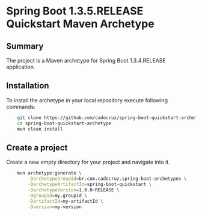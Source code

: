 Spring Boot 1.3.5.RELEASE Quickstart Maven Archetype
=========================================

Summary
-------
The project is a Maven archetype for Spring Boot 1.3.4.RELEASE application.

Installation
------------

To install the archetype in your local repository execute following commands:

```bash
    git clone https://github.com/cadocruz/spring-boot-quickstart-archetype.git
    cd spring-boot-quickstart-archetype
    mvn clean install
```

Create a project
----------------

Create a new empty directory for your project and navigate into it.

```bash
    mvn archetype:generate \
        -DarchetypeGroupId=br.com.cadocruz.spring-boot-archetypes \
        -DarchetypeArtifactId=spring-boot-quickstart \
        -DarchetypeVersion=1.0.0-RELEASE \
        -DgroupId=my.groupid \
        -DartifactId=my-artifactId \
        -Dversion=my-version
```